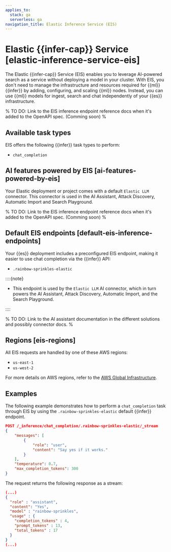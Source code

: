 ```yaml
---
applies_to:
  stack: ga
  serverless: ga
navigation_title: Elastic Inference Service (EIS)
---
```


# Elastic {{infer-cap}} Service [elastic-inference-service-eis]

The Elastic {{infer-cap}} Service (EIS) enables you to leverage AI-powered search as a service without deploying a model in your cluster.
With EIS, you don't need to manage the infrastructure and resources required for {{ml}} {{infer}} by adding, configuring, and scaling {{ml}} nodes.
Instead, you can use {{ml}} models for ingest, search and chat independently of your {{es}} infrastructure.

% TO DO: Link to the EIS inference endpoint reference docs when it's added to the OpenAPI spec. (Comming soon) %

## Available task types

EIS offers the following {{infer}} task types to perform:

* `chat_completion`

## AI features powered by EIS [ai-features-powered-by-eis]

Your Elastic deployment or project comes with a default `Elastic LLM` connector. This connector is used in the AI Assistant, Attack Discovery, Automatic Import and Search Playground.

% TO DO: Link to the EIS inference endpoint reference docs when it's added to the OpenAPI spec. (Comming soon) %

## Default EIS endpoints [default-eis-inference-endpoints]

Your {{es}} deployment includes a preconfigured EIS endpoint, making it easier to use chat completion via the {{infer}} API:

* `.rainbow-sprinkles-elastic`

::::{note}

* This endpoint is used by the `Elastic LLM` AI connector, which in turn powers the AI Assistant, Attack Discovery, Automatic Import, and the Search Playground.

::::

% TO DO: Link to the AI assistant documentation in the different solutions and possibly connector docs. %

## Regions [eis-regions]

All EIS requests are handled by one of these AWS regions:

* `us-east-1`
* `us-west-2`

For more details on AWS regions, refer to the [AWS Global Infrastructure](https://aws.amazon.com/about-aws/global-infrastructure/regions_az/).

## Examples

The following example demonstrates how to perform a `chat_completion` task through EIS by using the `.rainbow-sprinkles-elastic` default {{infer}} endpoint.

```json
POST /_inference/chat_completion/.rainbow-sprinkles-elastic/_stream
{
    "messages": [
        {
            "role": "user",
            "content": "Say yes if it works."
        }
    ],
    "temperature": 0.7,
    "max_completion_tokens": 300
}
```

The request returns the following response as a stream:

```json
(...)
{
  "role" : "assistant",
  "content": "Yes",
  "model" : "rainbow-sprinkles",
  "usage" : {
    "completion_tokens" : 4,
    "prompt_tokens" : 13,
    "total_tokens" : 17
  }
}
(...)
```
